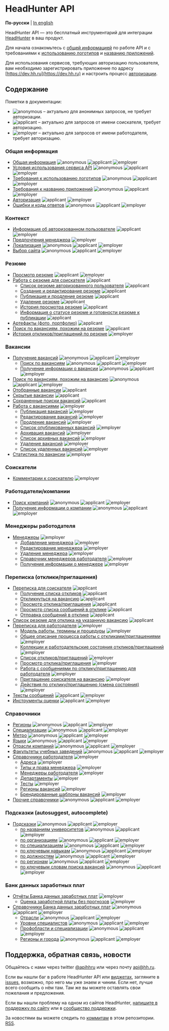 # HeadHunter API

**По-русски** | [In english](docs_eng/README.md)

HeadHunter API — это бесплатный инструментарий для интеграции
[HeadHunter](http://hh.ru/) в ваш продукт.

Для начала ознакомьтесь с [общей информацией](docs/general.md) по работе API и
с требованиями к [использованию логотипов](https://dev.hh.ru/articles/logos) и
[названию приложений](https://dev.hh.ru/articles/apps).

Для использования сервисов, требующих авторизацию пользователя, вам необходимо
зарегистрировать приложение по адресу [https://dev.hh.ru](https://dev.hh.ru)
и настроить процесс [авторизации](docs/authorization.md).


<a name="content"></a>
## Содержание

Пометки в документации:

* <img src="http://hhru.github.io/api/badges/anon.png" alt="anonymous" /> –
  актуально для анонимных запросов, не требует авторизации.
* <img src="http://hhru.github.io/api/badges/app.png" alt="applicant" /> –
  актуально для запросов от имени соискателя, требует авторизацию.
* <img src="http://hhru.github.io/api/badges/emp.png" alt="employer" /> –
  актуально для запросов от имени работодателя, требует авторизацию.


<a name="general"></a>
### Общая информация

* [Общая информация](docs/general.md) <img src="http://hhru.github.io/api/badges/anon.png" alt="anonymous" /> <img src="http://hhru.github.io/api/badges/app.png" alt="applicant" /> <img src="http://hhru.github.io/api/badges/emp.png" alt="employer" />
* [Условия использования сервиса API](https://dev.hh.ru/admin/developer_agreement) <img src="http://hhru.github.io/api/badges/anon.png" alt="anonymous" /> <img src="http://hhru.github.io/api/badges/app.png" alt="applicant" /> <img src="http://hhru.github.io/api/badges/emp.png" alt="employer" />
* [Требования к использованию логотипов](https://dev.hh.ru/articles/logos) <img src="http://hhru.github.io/api/badges/anon.png" alt="anonymous" /> <img src="http://hhru.github.io/api/badges/app.png" alt="applicant" /> <img src="http://hhru.github.io/api/badges/emp.png" alt="employer" />
* [Требования к названию приложений](https://dev.hh.ru/articles/apps) <img src="http://hhru.github.io/api/badges/anon.png" alt="anonymous" /> <img src="http://hhru.github.io/api/badges/app.png" alt="applicant" /> <img src="http://hhru.github.io/api/badges/emp.png" alt="employer" />
* [Авторизация](docs/authorization.md) <img src="http://hhru.github.io/api/badges/app.png" alt="applicant" /> <img src="http://hhru.github.io/api/badges/emp.png" alt="employer" />
* [Ошибки и коды ответов](docs/errors.md) <img src="http://hhru.github.io/api/badges/anon.png" alt="anonymous" /> <img src="http://hhru.github.io/api/badges/app.png" alt="applicant" /> <img src="http://hhru.github.io/api/badges/emp.png" alt="employer" />


<a name="resources"></a>
<a name="context"></a>
### Контекст

* [Информация об авторизованном пользователе](docs/me.md) <img src="http://hhru.github.io/api/badges/app.png" alt="applicant" /> <img src="http://hhru.github.io/api/badges/emp.png" alt="employer" />
* [Предпочтения менеджера](docs/manager_settings.md) <img src="http://hhru.github.io/api/badges/emp.png" alt="employer" />
* [Локализация](docs/locales.md) <img src="http://hhru.github.io/api/badges/anon.png" alt="anonymous" /> <img src="http://hhru.github.io/api/badges/app.png" alt="applicant" /> <img src="http://hhru.github.io/api/badges/emp.png" alt="employer" />
* [Выбор сайта](docs/hosts.md) <img src="http://hhru.github.io/api/badges/anon.png" alt="anonymous" /> <img src="http://hhru.github.io/api/badges/app.png" alt="applicant" /> <img src="http://hhru.github.io/api/badges/emp.png" alt="employer" />


<a name="resume"></a>
### Резюме

* [Просмотр резюме](docs/resumes.md#item) <img src="http://hhru.github.io/api/badges/app.png" alt="applicant" /> <img src="http://hhru.github.io/api/badges/emp.png" alt="employer" />
* [Работа с резюме для соискателя](docs/resumes.md) <img src="http://hhru.github.io/api/badges/app.png" alt="applicant" />
  * [Список резюме авторизованного пользователя](docs/resumes.md#mine) <img src="http://hhru.github.io/api/badges/app.png" alt="applicant" />
  * [Создание и редактирование резюме](docs/resumes.md#create_edit) <img src="http://hhru.github.io/api/badges/app.png" alt="applicant" />
  * [Публикация и продление резюме](docs/resumes.md#publish) <img src="http://hhru.github.io/api/badges/app.png" alt="applicant" />
  * [Удаление резюме](docs/resumes.md#delete) <img src="http://hhru.github.io/api/badges/app.png" alt="applicant" />
  * [История просмотра резюме](docs/resumes.md#views) <img src="http://hhru.github.io/api/badges/app.png" alt="applicant" />
  * [Информация о статусе резюме и готовности резюме к публикации](docs/resumes.md#status-and-publication) <img src="http://hhru.github.io/api/badges/app.png" alt="applicant" />
* [Артефакты (фото, портфолио)](docs/artifacts.md) <img src="http://hhru.github.io/api/badges/app.png" alt="applicant" />
* [Поиск по вакансиям, похожим на резюме](docs/resumes.md#similar) <img src="http://hhru.github.io/api/badges/app.png" alt="applicant" />
* [История откликов/приглашений по резюме](docs/resume_negotiations_history.md) <img src="http://hhru.github.io/api/badges/emp.png" alt="employer" />

<a name="vacancies"></a>
### Вакансии

* [Получение вакансий](docs/vacancies.md) <img src="http://hhru.github.io/api/badges/anon.png" alt="anonymous" /> <img src="http://hhru.github.io/api/badges/app.png" alt="applicant" /> <img src="http://hhru.github.io/api/badges/emp.png" alt="employer" />
  * [Поиск по вакансиям](docs/vacancies.md#search) <img src="http://hhru.github.io/api/badges/anon.png" alt="anonymous" /> <img src="http://hhru.github.io/api/badges/app.png" alt="applicant" /> <img src="http://hhru.github.io/api/badges/emp.png" alt="employer" />
  * [Получение информации о вакансии](docs/vacancies.md#item) <img src="http://hhru.github.io/api/badges/anon.png" alt="anonymous" /> <img src="http://hhru.github.io/api/badges/app.png" alt="applicant" /> <img src="http://hhru.github.io/api/badges/emp.png" alt="employer" />
* [Поиск по вакансиям, похожим на вакансию](docs/vacancies.md#similar) <img src="http://hhru.github.io/api/badges/anon.png" alt="anonymous" /> <img src="http://hhru.github.io/api/badges/app.png" alt="applicant" /> <img src="http://hhru.github.io/api/badges/emp.png" alt="employer" />
* [Отобранные вакансии](docs/vacancies.md#favorited) <img src="http://hhru.github.io/api/badges/app.png" alt="applicant" />
* [Скрытые вакансии](docs/blacklisted.md) <img src="http://hhru.github.io/api/badges/app.png" alt="applicant" />
* [Сохраненные поиски вакансий](docs/saved_search.md#vacancies-saved-search-list) <img src="http://hhru.github.io/api/badges/app.png" alt="applicant" />
* [Работа с вакансиями](docs/employer_vacancies.md) <img src="http://hhru.github.io/api/badges/emp.png" alt="employer" />
  * [Публикация вакансий](docs/employer_vacancies.md#creation) <img src="http://hhru.github.io/api/badges/emp.png" alt="employer" />
  * [Редактирование вакансий](docs/employer_vacancies.md#edit) <img src="http://hhru.github.io/api/badges/emp.png" alt="employer" />
  * [Продление вакансий](docs/employer_vacancies.md#prolongate) <img src="http://hhru.github.io/api/badges/emp.png" alt="employer" />
  * [Список опубликованных вакансий](docs/employer_vacancies.md#active) <img src="http://hhru.github.io/api/badges/emp.png" alt="employer" />
  * [Архивация вакансий](docs/employer_vacancies.md#archive) <img src="http://hhru.github.io/api/badges/emp.png" alt="employer" />
  * [Список архивных вакансий](docs/employer_vacancies.md#archived) <img src="http://hhru.github.io/api/badges/emp.png" alt="employer" />
  * [Удаление вакансий](docs/employer_vacancies.md#hide) <img src="http://hhru.github.io/api/badges/emp.png" alt="employer" />
  * [Список удаленных вакансий](docs/employer_vacancies.md#hidden) <img src="http://hhru.github.io/api/badges/emp.png" alt="employer" />
* [Статистика по вакансии](docs/employer_vacancies.md#stats) <img src="http://hhru.github.io/api/badges/emp.png" alt="employer" />

<a name="applicants"></a>
### Соискатели

* [Комментарии к соискателю](docs/applicant_comments.md) <img src="http://hhru.github.io/api/badges/emp.png" alt="employer" />


<a name="employers"></a>
### Работодатели/компании

* [Поиск компаний](docs/employers.md#search) <img src="http://hhru.github.io/api/badges/anon.png" alt="anonymous" /> <img src="http://hhru.github.io/api/badges/app.png" alt="applicant" /> <img src="http://hhru.github.io/api/badges/emp.png" alt="employer" />
* [Получение информации о компании](docs/employers.md#item) <img src="http://hhru.github.io/api/badges/anon.png" alt="anonymous" /> <img src="http://hhru.github.io/api/badges/app.png" alt="applicant" /> <img src="http://hhru.github.io/api/badges/emp.png" alt="employer" />

<a name="employer_managers"></a>
### Менеджеры работодателя

* [Менеджеры](docs/employer_managers.md) <img src="http://hhru.github.io/api/badges/emp.png" alt="employer" />
  * [Добавление менеджера](docs/employer_managers.md#add) <img src="http://hhru.github.io/api/badges/emp.png" alt="employer" />
  * [Редактирование менеджера](docs/employer_managers.md#edit) <img src="http://hhru.github.io/api/badges/emp.png" alt="employer" />
  * [Удаление менеджера](docs/employer_managers.md#delete) <img src="http://hhru.github.io/api/badges/emp.png" alt="employer" />
  * [Справочник менеджеров работодателя](docs/employer_managers.md#list) <img src="http://hhru.github.io/api/badges/emp.png" alt="employer" />
  * [Получение информации о менеджере](docs/employer_managers.md#item) <img src="http://hhru.github.io/api/badges/emp.png" alt="employer" />

<a name="negotiations"></a>
### Переписка (отклики/приглашения)

* [Переписка для соискателя](docs/negotiations.md) <img src="http://hhru.github.io/api/badges/app.png" alt="applicant" />
  * [Получение списка откликов](docs/negotiations.md#get_negotiations) <img src="http://hhru.github.io/api/badges/app.png" alt="applicant" />
  * [Откликнуться на вакансию](docs/negotiations.md#post_negotiation) <img src="http://hhru.github.io/api/badges/app.png" alt="applicant" />
  * [Просмотр отклика/приглашения](docs/negotiations.md#get_negotiation) <img src="http://hhru.github.io/api/badges/app.png" alt="applicant" />
  * [Просмотр списка сообщений в отклике](docs/negotiations.md#get_messages) <img src="http://hhru.github.io/api/badges/app.png" alt="applicant" />
  * [Отправка сообщений в отклике](docs/negotiations.md#send_message) <img src="http://hhru.github.io/api/badges/app.png" alt="applicant" />
* [Список резюме для отклика на указанную вакансию](docs/suitable_resumes.md) <img src="http://hhru.github.io/api/badges/app.png" alt="applicant" />
* [Переписка для работодателя](docs/employer_negotiations.md) <img src="http://hhru.github.io/api/badges/emp.png" alt="employer" />
  * [Модель работы, термины и процедуры](docs/employer_negotiations.md#model) <img src="http://hhru.github.io/api/badges/emp.png" alt="employer" />
  * [Общее описание процесса работы с откликами/приглашениями](docs/employer_negotiations.md#flow) <img src="http://hhru.github.io/api/badges/emp.png" alt="employer" />
  * [Коллекции и работодательские состояния откликов/приглашений](docs/employer_negotiations.md#collections) <img src="http://hhru.github.io/api/badges/emp.png" alt="employer" />
  * [Список откликов/приглашений](docs/employer_negotiations.md#negotiations-list) <img src="http://hhru.github.io/api/badges/emp.png" alt="employer" />
  * [Просмотр отклика/приглашения](docs/employer_negotiations.md#get-negotiation) <img src="http://hhru.github.io/api/badges/emp.png" alt="employer" />
  * [Работа с сообщениями по отклику/приглашению для работодателя](docs/employer_negotiations.md#get-messages) <img src="http://hhru.github.io/api/badges/emp.png" alt="employer" />
  * [Приглашение соискателя на вакансию](docs/employer_negotiations.md#add-invite) <img src="http://hhru.github.io/api/badges/emp.png" alt="employer" />
  * [Действия по отклику/приглашению (смена состояния)](docs/employer_negotiations.md#actions) <img src="http://hhru.github.io/api/badges/emp.png" alt="employer" />
* [Тексты сообщений](docs/negotiation_message_templates.md) <img src="http://hhru.github.io/api/badges/app.png" alt="applicant" /> <img src="http://hhru.github.io/api/badges/emp.png" alt="employer" />
* [Инструменты оценки](docs/assessment.md) <img src="http://hhru.github.io/api/badges/app.png" alt="applicant" /> <img src="http://hhru.github.io/api/badges/emp.png" alt="employer" />


<a name="dictionaries"></a>
### Справочники

* [Регионы](docs/areas.md) <img src="http://hhru.github.io/api/badges/anon.png" alt="anonymous" /> <img src="http://hhru.github.io/api/badges/app.png" alt="applicant" /> <img src="http://hhru.github.io/api/badges/emp.png" alt="employer" />
* [Специализации](docs/specializations.md) <img src="http://hhru.github.io/api/badges/anon.png" alt="anonymous" /> <img src="http://hhru.github.io/api/badges/app.png" alt="applicant" /> <img src="http://hhru.github.io/api/badges/emp.png" alt="employer" />
* [Метро](docs/metro.md) <img src="http://hhru.github.io/api/badges/anon.png" alt="anonymous" /> <img src="http://hhru.github.io/api/badges/app.png" alt="applicant" /> <img src="http://hhru.github.io/api/badges/emp.png" alt="employer" />
* [Языки](docs/languages.md) <img src="http://hhru.github.io/api/badges/anon.png" alt="anonymous" /> <img src="http://hhru.github.io/api/badges/app.png" alt="applicant" /> <img src="http://hhru.github.io/api/badges/emp.png" alt="employer" />
* [Отрасли компаний](docs/industries.md) <img src="http://hhru.github.io/api/badges/anon.png" alt="anonymous" /> <img src="http://hhru.github.io/api/badges/app.png" alt="applicant" /> <img src="http://hhru.github.io/api/badges/emp.png" alt="employer" />
* [Факультеты учебных заведений](docs/faculties.md) <img src="http://hhru.github.io/api/badges/anon.png" alt="anonymous" /> <img src="http://hhru.github.io/api/badges/app.png" alt="applicant" /> <img src="http://hhru.github.io/api/badges/emp.png" alt="employer" />
* [Справочники работодателя](docs/employer_dictionaries.md) <img src="http://hhru.github.io/api/badges/emp.png" alt="employer" />
  * [Адреса](docs/employer_addresses.md) <img src="http://hhru.github.io/api/badges/emp.png" alt="employer" />
  * [Типы и права менеджера](docs/employer_managers.md#dict) <img src="http://hhru.github.io/api/badges/emp.png" alt="employer" />
  * [Менеджеры работодателя](docs/employer_managers.md#list) <img src="http://hhru.github.io/api/badges/emp.png" alt="employer" />
  * [Департаменты](docs/employer_departments.md) <img src="http://hhru.github.io/api/badges/emp.png" alt="employer" />
  * [Тесты](docs/employer_tests.md) <img src="http://hhru.github.io/api/badges/emp.png" alt="employer" />
  * [Регионы вакансий](docs/employer_vacancy_areas_active.md) <img src="http://hhru.github.io/api/badges/emp.png" alt="employer" />
  * [Брендированные шаблоны вакансий](docs/employer_vacancy_branded_templates.md) <img src="http://hhru.github.io/api/badges/emp.png" alt="employer" />
* [Прочие справочники](docs/dictionaries.md) <img src="http://hhru.github.io/api/badges/anon.png" alt="anonymous" /> <img src="http://hhru.github.io/api/badges/app.png" alt="applicant" /> <img src="http://hhru.github.io/api/badges/emp.png" alt="employer" />


<a name="suggests"></a>
### Подсказки (autosuggest, autocomplete)

* [Подсказки](docs/suggests.md) <img src="http://hhru.github.io/api/badges/anon.png" alt="anonymous" /> <img src="http://hhru.github.io/api/badges/app.png" alt="applicant" /> <img src="http://hhru.github.io/api/badges/emp.png" alt="employer" />
  * [по названиям университетов](docs/suggests.md#educational_institutions) <img src="http://hhru.github.io/api/badges/anon.png" alt="anonymous" /> <img src="http://hhru.github.io/api/badges/app.png" alt="applicant" /> <img src="http://hhru.github.io/api/badges/emp.png" alt="employer" />
  * [по организациям](docs/suggests.md#companies) <img src="http://hhru.github.io/api/badges/anon.png" alt="anonymous" /> <img src="http://hhru.github.io/api/badges/app.png" alt="applicant" /> <img src="http://hhru.github.io/api/badges/emp.png" alt="employer" />
  * [по специализациям](docs/suggests.md#specializations) <img src="http://hhru.github.io/api/badges/anon.png" alt="anonymous" /> <img src="http://hhru.github.io/api/badges/app.png" alt="applicant" /> <img src="http://hhru.github.io/api/badges/emp.png" alt="employer" />
  * [по ключевым навыкам](docs/suggests.md#key-skills) <img src="http://hhru.github.io/api/badges/anon.png" alt="anonymous" /> <img src="http://hhru.github.io/api/badges/app.png" alt="applicant" /> <img src="http://hhru.github.io/api/badges/emp.png" alt="employer" />
  * [по должностям](docs/suggests.md#positions) <img src="http://hhru.github.io/api/badges/anon.png" alt="anonymous" /> <img src="http://hhru.github.io/api/badges/app.png" alt="applicant" /> <img src="http://hhru.github.io/api/badges/emp.png" alt="employer" />
  * [по регионам](docs/suggests.md#areas) <img src="http://hhru.github.io/api/badges/anon.png" alt="anonymous" /> <img src="http://hhru.github.io/api/badges/app.png" alt="applicant" /> <img src="http://hhru.github.io/api/badges/emp.png" alt="employer" />
  * [по ключевым словам поиска вакансий](docs/suggests.md#vacancy-search-keyword) <img src="http://hhru.github.io/api/badges/anon.png" alt="anonymous" /> <img src="http://hhru.github.io/api/badges/app.png" alt="applicant" /> <img src="http://hhru.github.io/api/badges/emp.png" alt="employer" />


<a name="salary"></a>
### Банк данных заработных плат

* [Отчёты Банка данных заработных плат](docs/salary_reports.md) <img src="http://hhru.github.io/api/badges/emp.png" alt="employer" />
  * [Оценка заработной платы без прогнозов](docs/salary_reports.md#salary-evaluation) <img src="http://hhru.github.io/api/badges/emp.png" alt="employer" />
* [Справочники Банка данных заработных плат](docs/salary_dictionaries.md) <img src="http://hhru.github.io/api/badges/anon.png" alt="anonymous" /> <img src="http://hhru.github.io/api/badges/app.png" alt="applicant" /> <img src="http://hhru.github.io/api/badges/emp.png" alt="employer" />
  * [Отрасли](docs/salary_dictionaries.md#salary-industries) <img src="http://hhru.github.io/api/badges/anon.png" alt="anonymous" /> <img src="http://hhru.github.io/api/badges/app.png" alt="applicant" /> <img src="http://hhru.github.io/api/badges/emp.png" alt="employer" />
  * [Уровни специалистов](docs/salary_dictionaries.md#employee-levels) <img src="http://hhru.github.io/api/badges/anon.png" alt="anonymous" /> <img src="http://hhru.github.io/api/badges/app.png" alt="applicant" /> <img src="http://hhru.github.io/api/badges/emp.png" alt="employer" />
  * [Профобласти и специализации](docs/salary_dictionaries.md#professional-areas) <img src="http://hhru.github.io/api/badges/anon.png" alt="anonymous" /> <img src="http://hhru.github.io/api/badges/app.png" alt="applicant" /> <img src="http://hhru.github.io/api/badges/emp.png" alt="employer" />
  * [Регионы и города](docs/salary_dictionaries.md#salary-areas) <img src="http://hhru.github.io/api/badges/anon.png" alt="anonymous" /> <img src="http://hhru.github.io/api/badges/app.png" alt="applicant" /> <img src="http://hhru.github.io/api/badges/emp.png" alt="employer" />


<a name="feedback"></a>
## Поддержка, обратная связь, новости

Общайтесь с нами через twitter [@apihhru](https://twitter.com/apihhru) или
через почту api@hh.ru.

Если вы нашли баг в работе HeadHunter API или
[виджетах](https://dev.hh.ru/admin/widgets), загляните в
[issues](https://github.com/hhru/api/issues), возможно, про него мы уже знаем и
чиним. Если нет, лучше всего сообщить о нём там. Там же вы можете оставлять свои
пожелания и предложения.

Если вы нашли проблему на одном из сайтов HeadHunter,
[напишите в поддержку по сайту](https://hh.ru/feedback) или в
[сообщество поддержки](https://feedback.hh.ru/).

За новостями вы можете следить по
[коммитам](https://github.com/hhru/api/commits/master) в этом репозитории.
[RSS](https://github.com/hhru/api/commits/master.atom).
